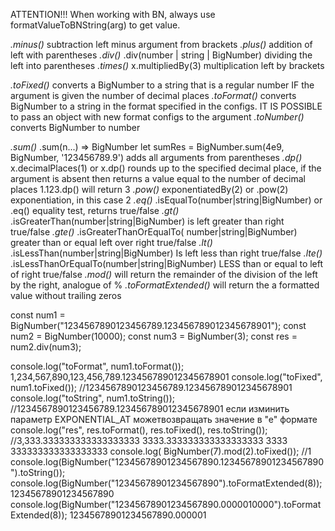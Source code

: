 ATTENTION!!! When working with BN, always use formatValueToBNString(arg) to get value.

_.minus()_ subtraction left minus argument from brackets
_.plus()_ addition of left with parentheses
_.div()_ .div(number | string | BigNumber) dividing the left into parentheses
_.times()_ x.multipliedBy(3) multiplication left by brackets

_.toFixed()_ converts a BigNumber to a string that is a regular number IF the argument is given the number of decimal places
_.toFormat()_ converts BigNumber to a string in the format specified in the configs. IT IS POSSIBLE to pass an object with new format configs to the argument
_.toNumber()_ converts BigNumber to number

_.sum()_ .sum(n...) ⇒ BigNumber let sumRes = BigNumber.sum(4e9, BigNumber, '123456789.9') adds all arguments from parentheses
_.dp()_ x.decimalPlaces(1) or x.dp() rounds up to the specified decimal place, if the argument is absent then returns a value equal to the number of decimal places 1.123.dp() will return 3
_.pow()_ exponentiatedBy(2) or .pow(2) exponentiation, in this case 2
_.eq()_ .isEqualTo(number|string|BigNumber) or .eq() equality test, returns true/false
_.gt()_ .isGreaterThan(number|string|BigNumber) is left greater than right true/false
_.gte()_ .isGreaterThanOrEqualTo( number|string|BigNumber) greater than or equal left over right true/false
_.lt()_ .isLessThan(number|string|BigNumber) Is left less than right true/false
_.lte()_ .isLessThanOrEqualTo(number|string|BigNumber) LESS than or equal to left of right true/false
_.mod()_ will return the remainder of the division of the left by the right, analogue of %
_.toFormatExtended()_ will return the a formatted value without trailing zeros

const num1 = BigNumber("1234567890123456789.123456789012345678901");
const num2 = BigNumber(10000);
const num3 = BigNumber(3);
const res = num2.div(num3);

console.log("toFormat", num1.toFormat()); 1,234,567,890,123,456,789.123456789012345678901
console.log("toFixed", num1.toFixed()); //1234567890123456789.123456789012345678901
console.log("toString", num1.toString()); //1234567890123456789.123456789012345678901 если изминить параметр EXPONENTIAL_AT можетвозвращать значение в "е" формате
console.log("res", res.toFormat(), res.toFixed(), res.toString()); //3,333.333333333333333333 3333.333333333333333333 3333 333333333333333333
console.log( BigNumber(7).mod(2).toFixed()); //1
console.log(BigNumber("12345678901234567890.12345678901234567890").toString());
console.log(BigNumber("12345678901234567890").toFormatExtended(8)); 12345678901234567890
console.log(BigNumber("12345678901234567890.0000010000").toFormatExtended(8)); 12345678901234567890.000001

